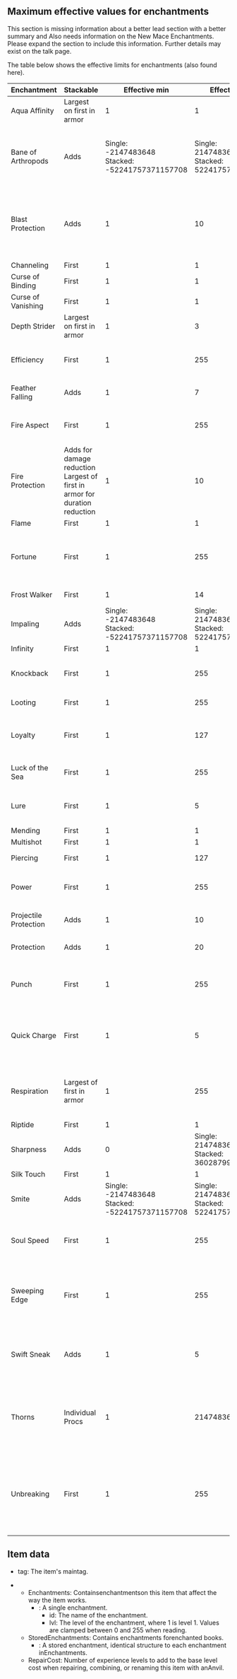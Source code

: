 ## Maximum effective values for enchantments

  

This section is missing information about a better lead section with a better summary and Also needs information on the New Mace Enchantments. 
Please expand the section to include this information. Further details may exist on the talk page.


The table below shows the effective limits for enchantments (also found here).

| Enchantment           | Stackable                                                                      | Effective min                                               | Effective max                                             | Notes                                                                                                                                                                  |
|-----------------------|--------------------------------------------------------------------------------|-------------------------------------------------------------|-----------------------------------------------------------|------------------------------------------------------------------------------------------------------------------------------------------------------------------------|
| Aqua Affinity         | Largest on first in armor                                                      | 1                                                           | 1                                                         |                                                                                                                                                                        |
| Bane of Arthropods    | Adds                                                                           | Single:<br/>-2147483648<br/>Stacked:<br/>-52241757371157708 | Single:<br/>2147483647<br/>Stacked:<br/>52241757371157708 | Adds`2.5 * level`damage<br/>Affects arthropods with slowness amplifier 3 for`1 + random(0, level / 2)`seconds                                                          |
| Blast Protection      | Adds                                                                           | 1                                                           | 10                                                        | Reduces damage by a factor of`min(20, level * 2) / 25`<br/>Reduces explosion knockback by a factor of`level * 0.15`<br/>Higher levels are treated as 10                |
| Channeling            | First                                                                          | 1                                                           | 1                                                         |                                                                                                                                                                        |
| Curse of Binding      | First                                                                          | 1                                                           | 1                                                         |                                                                                                                                                                        |
| Curse of Vanishing    | First                                                                          | 1                                                           | 1                                                         |                                                                                                                                                                        |
| Depth Strider         | Largest on first in armor                                                      | 1                                                           | 3                                                         | Higher levels are treated as 3                                                                                                                                         |
| Efficiency            | First                                                                          | 1                                                           | 255                                                       | Increases mine speed by`level² + 1`<br/>Higher levels are treated as 255                                                                                               |
| Feather Falling       | Adds                                                                           | 1                                                           | 7                                                         | Reduces damage by a factor of`min(20, level * 3) / 25`                                                                                                                 |
| Fire Aspect           | First                                                                          | 1                                                           | 255                                                       | Sets mobs on fire for`level * 4`seconds<br/>Higher levels are treated as 255                                                                                           |
| Fire Protection       | Adds for damage reduction<br/>Largest of first in armor for duration reduction | 1                                                           | 10                                                        | Reduces damage by a factor of`min(20, level * 2) / 25`<br/>Reduces fire duration by a factor of`level * 0.15`                                                          |
| Flame                 | First                                                                          | 1                                                           | 1                                                         |                                                                                                                                                                        |
| Fortune               | First                                                                          | 1                                                           | 255                                                       | Anything that uses the`apply_bonus`loot table function works like this<br/>Higher levels are treated as 255                                                            |
| Frost Walker          | First                                                                          | 1                                                           | 14                                                        | Higher levels are treated as 14                                                                                                                                        |
| Impaling              | Adds                                                                           | Single:<br/>-2147483648<br/>Stacked:<br/>-52241757371157708 | Single:<br/>2147483647<br/>Stacked:<br/>52241757371157708 | Adds`2.5 * level`damage                                                                                                                                                |
| Infinity              | First                                                                          | 1                                                           | 1                                                         |                                                                                                                                                                        |
| Knockback             | First                                                                          | 1                                                           | 255                                                       | Adds`level`knockback strength<br/>Higher levels are treated as 255                                                                                                     |
| Looting               | First                                                                          | 1                                                           | 255                                                       | Higher levels are treated as 255                                                                                                                                       |
| Loyalty               | First                                                                          | 1                                                           | 127                                                       | Increases return speed by`0.05 * level`<br/>Higher levels are treated as 0                                                                                             |
| Luck of the Sea       | First                                                                          | 1                                                           | 255                                                       | Adds`level`luck<br/>Higher levels are treated as 255                                                                                                                   |
| Lure                  | First                                                                          | 1                                                           | 5                                                         | Reduces lure time by`5 * level`seconds<br/>Higher levels prevent fish from appearing                                                                                   |
| Mending               | First                                                                          | 1                                                           | 1                                                         |                                                                                                                                                                        |
| Multishot             | First                                                                          | 1                                                           | 1                                                         |                                                                                                                                                                        |
| Piercing              | First                                                                          | 1                                                           | 127                                                       | Higher levels are treated as 0                                                                                                                                         |
| Power                 | First                                                                          | 1                                                           | 255                                                       | Increases damage by`0.5 * level + 0.5`<br/>Higher levels are treated as 255                                                                                            |
| Projectile Protection | Adds                                                                           | 1                                                           | 10                                                        | Reduces damage by a factor of`min(20, level * 2) / 25`                                                                                                                 |
| Protection            | Adds                                                                           | 1                                                           | 20                                                        | Reduces damage by a factor of`min(20, level) / 25`                                                                                                                     |
| Punch                 | First                                                                          | 1                                                           | 255                                                       | Adds`level * 0.6`knockback strength<br/>Higher levels are treated as 255                                                                                               |
| Quick Charge          | First                                                                          | 1                                                           | 5                                                         | Reduces draw time by`0.25 * level`seconds<br/>Higher levels prevent charging of crossbow                                                                               |
| Respiration           | Largest of first in armor                                                      | 1                                                           | 255                                                       | Causes a`level / (level + 1)`chance not to decrease air level<br/>Higher levels are treated as 255                                                                     |
| Riptide               | First                                                                          | 1                                                           | 1                                                         |                                                                                                                                                                        |
| Sharpness             | Adds                                                                           | 0                                                           | Single:<br/>2147483647<br/>Stacked:<br/>36028799149670399 | Adds`0.5 * max(0, level - 1) + 1`damage                                                                                                                                |
| Silk Touch            | First                                                                          | 1                                                           | 1                                                         |                                                                                                                                                                        |
| Smite                 | Adds                                                                           | Single:<br/>-2147483648<br/>Stacked:<br/>-52241757371157708 | Single:<br/>2147483647<br/>Stacked:<br/>52241757371157708 | Adds`2.5 * level`damage                                                                                                                                                |
| Soul Speed            | First                                                                          | 1                                                           | 255                                                       | Increases speed by`0.03 + (level * 0.0105)`<br/>Higher levels are treated as 255                                                                                       |
| Sweeping Edge         | First                                                                          | 1                                                           | 255                                                       | Increases sweeping damage by a factor of`level / (level + 1)`times the hit's damage<br/>Higher levels are treated as 255                                               |
| Swift Sneak           | Adds                                                                           | 1                                                           | 5                                                         | Increases walking speed while sneaking by`level * 50%`<br/>Higher levels are treated as 5                                                                              |
| Thorns                | Individual Procs                                                               | 1                                                           | 2147483647                                                | Chance of hitting is`0.15 * level`<br/>Deals`level - 10`damage if`level`is 11 or greater, otherwise deals`random(0, 3) + 1`                                            |
| Unbreaking            | First                                                                          | 1                                                           | 255                                                       | Items only have a 1 in`level + 1`chance to take damage. Armor has a`0.6`chance to take damage even if it would otherwise skip it.<br/>Higher levels are treated as 255 |

## Item data
- tag: The item's maintag.

- 
	- Enchantments: Containsenchantmentson this item that affect the way the item works.
		- : A single enchantment.
			- id: The name of the enchantment.
			- lvl: The level of the enchantment, where 1 is level 1. Values are clamped between 0 and 255 when reading.
	- StoredEnchantments: Contains enchantments forenchanted books.
		- : A stored enchantment, identical structure to each enchantment inEnchantments.
	- RepairCost: Number of experience levels to add to the base level cost when repairing, combining, or renaming this item with anAnvil.


